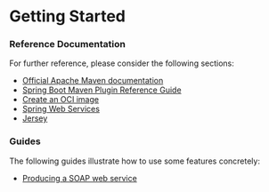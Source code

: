# Getting Started

### Reference Documentation
For further reference, please consider the following sections:

* [Official Apache Maven documentation](https://maven.apache.org/guides/index.html)
* [Spring Boot Maven Plugin Reference Guide](https://docs.spring.io/spring-boot/docs/2.4.3/maven-plugin/reference/html/)
* [Create an OCI image](https://docs.spring.io/spring-boot/docs/2.4.3/maven-plugin/reference/html/#build-image)
* [Spring Web Services](https://docs.spring.io/spring-boot/docs/2.4.3/reference/htmlsingle/#boot-features-webservices)
* [Jersey](https://docs.spring.io/spring-boot/docs/2.4.3/reference/htmlsingle/#boot-features-jersey)

### Guides
The following guides illustrate how to use some features concretely:

* [Producing a SOAP web service](https://spring.io/guides/gs/producing-web-service/)


